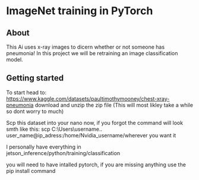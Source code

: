 # ImageNet training in PyTorch

## About

This Ai uses x-ray images to dicern whether or not someone has pneumonia! In this project we will be retraining an image classification model.

## Getting started 

To start head to: https://www.kaggle.com/datasets/paultimothymooney/chest-xray-pneumonia 
download and unzip the zip file (This will most likley take a while so dont worry to much)

Scp this dataset into your nano now, if you forgot the command will look smth like this: scp C:\Users\username\.. user_name@ip_adress:/home/Nvidia_username/wherever you want it 

I personally have everything in jetson_inference/python/training/classification

you will need to have intalled pytorch, if you are missing anything use the pip install command 


